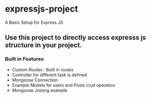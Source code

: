 # expressjs-project
A Basic Setup for Express JS 

##  Use this project to directly access expresss js structure in your project. 

### Built in Features 
- Custom Routes  : Built in routes
- Controller for different task is defined 
- Mongoose Connection  
- Example Models for users and Posts crud operation 
- Mongoose Joining example 
